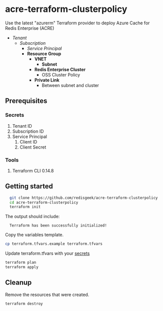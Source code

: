 # acre-terraform-clusterpolicy

Use the latest "azurerm" Terraform provider to deploy
Azure Cache for Redis Enterprise (ACRE)

- _Tenant_
  - _Subscription_
    - _Service Principal_
    - **Resource Group**
      - **VNET**
        - **Subnet**
      - **Redis Enterprise Cluster**
        - OSS Cluster Policy
      - **Private Link**
        - Between subnet and cluster

## Prerequisites

### Secrets

1. Tenant ID
2. Subscription ID
3. Service Principal
   1. Client ID
   2. Client Secret
    
### Tools

1. Terraform CLI 0.14.8

## Getting started

```bash
  git clone https://github.com/redisgeek/acre-terraform-clusterpolicy
  cd acre-terraform-clusterpolicy
  terraform init
```
The output should include:
```text
  Terraform has been successfully initialized!
```
Copy the variables template.
```bash
cp terraform.tfvars.example terraform.tfvars
```
Update terraform.tfvars with your [secrets](#secrets)
```bash
terraform plan
terraform apply
```

## Cleanup

Remove the resources that were created.

```bash
terraform destroy
```
